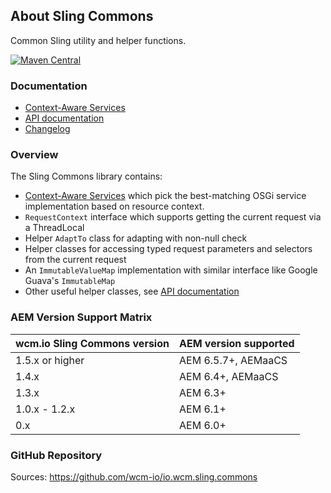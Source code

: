 ## About Sling Commons

Common Sling utility and helper functions.

[![Maven Central](https://img.shields.io/maven-central/v/io.wcm/io.wcm.sling.commons)](https://repo1.maven.org/maven2/io/wcm/io.wcm.sling.commons/)


### Documentation

* [Context-Aware Services][caservice]
* [API documentation][apidocs]
* [Changelog][changelog]


### Overview

The Sling Commons library contains:

* [Context-Aware Services][caservice] which pick the best-matching OSGi service implementation based on resource context.
* `RequestContext` interface which supports getting the current request via a ThreadLocal
* Helper `AdaptTo` class for adapting with non-null check
* Helper classes for accessing typed request parameters and selectors from the current request
* An `ImmutableValueMap` implementation with similar interface like Google Guava's `ImmutableMap`
* Other useful helper classes, see [API documentation][apidocs]


### AEM Version Support Matrix

|wcm.io Sling Commons version |AEM version supported
|-----------------------------|----------------------
|1.5.x or higher              |AEM 6.5.7+, AEMaaCS
|1.4.x                        |AEM 6.4+, AEMaaCS
|1.3.x                        |AEM 6.3+
|1.0.x - 1.2.x                |AEM 6.1+
|0.x                          |AEM 6.0+


### GitHub Repository

Sources: https://github.com/wcm-io/io.wcm.sling.commons


[apidocs]: apidocs/
[changelog]: changes-report.html
[caservice]: context-aware-services.html

